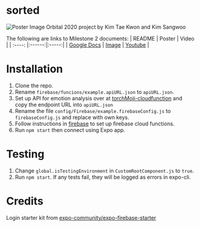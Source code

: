 # sorted

![Poster Image](https://i.imgur.com/mAwQgxJ.png)
Orbital 2020 project by Kim Tae Kwon and Kim Sangwoo

The following are links to Milestone 2 documents:
| README | Poster | Video |
| :----: |:------:|:-----:|
| [Google Docs](https://docs.google.com/document/d/1SLPb2OJOF4XCtag-7TVqmqevsQZ7x8REouIweSJDAIU/edit?usp=sharing) | [Image](https://i.imgur.com/mAwQgxJ.png) | [Youtube](https://youtu.be/PO5M3X_wcu4) |

# Installation

1. Clone the repo.
1. Rename `firebase/funcions/example.apiURL.json` to `apiURL.json`.
1. Set up API for emotion analysis over at [torchMoji-cloudfunction](https://github.com/delicious-chocomint/torchMoji-CloudFunction) and copy the endpoint URL into `apiURL.json`
1. Rename the file `config/Firebase/example.firebaseConfig.js` to `firebaseConfig.js` and replace with own keys.
1. Follow instructions in [firebase](firebase) to set up firebase cloud functions.
1. Run `npm start` then connect using Expo app.

# Testing

1. Change `global.isTestingEnvironment` in `CustomRootComponent.js` to `true`.
1. Run `npm start`. If any tests fail, they will be logged as errors in expo-cli.

# Credits

Login starter kit from [expo-community/expo-firebase-starter](https://github.com/expo-community/expo-firebase-starter)
